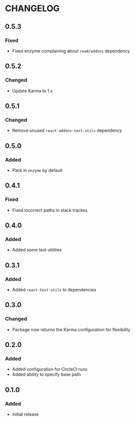 # CHANGELOG

## 0.5.3
### Fixed
- Fixed enzyme complaining about `read/addons` dependency

## 0.5.2
### Changed
- Update Karma to 1.x

## 0.5.1
### Changed
- Remove unused `react-addons-test-utils` dependency

## 0.5.0
### Added
- Pack in `enzyme` by default

## 0.4.1
### Fixed
- Fixed incorrect paths in stack trackes

## 0.4.0
### Added
- Added some test utilities

## 0.3.1
### Added
- Added `react-test-utils` to dependencies

## 0.3.0
### Changed
- Package now returns the Karma configuration for flexibility

## 0.2.0
### Added
- Added configuration for CircleCI runs
- Added ability to specify base path

## 0.1.0
### Added
- Initial release
